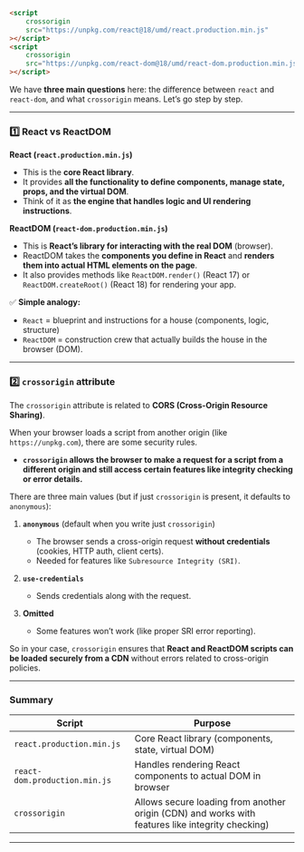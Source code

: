 
```html
<script
    crossorigin
    src="https://unpkg.com/react@18/umd/react.production.min.js"
></script>
<script
    crossorigin
    src="https://unpkg.com/react-dom@18/umd/react-dom.production.min.js"
></script>
```

We have **three main questions** here: the difference between `react` and `react-dom`, and what `crossorigin` means. Let’s go step by step.

---

### **1️⃣ React vs ReactDOM**

**React (`react.production.min.js`)**

* This is the **core React library**.
* It provides **all the functionality to define components, manage state, props, and the virtual DOM**.
* Think of it as **the engine that handles logic and UI rendering instructions**.

**ReactDOM (`react-dom.production.min.js`)**

* This is **React’s library for interacting with the real DOM** (browser).
* ReactDOM takes the **components you define in React** and **renders them into actual HTML elements on the page**.
* It also provides methods like `ReactDOM.render()` (React 17) or `ReactDOM.createRoot()` (React 18) for rendering your app.

✅ **Simple analogy:**

* `React` = blueprint and instructions for a house (components, logic, structure)
* `ReactDOM` = construction crew that actually builds the house in the browser (DOM).

---

### **2️⃣ `crossorigin` attribute**

The `crossorigin` attribute is related to **CORS (Cross-Origin Resource Sharing)**.

When your browser loads a script from another origin (like `https://unpkg.com`), there are some security rules.

* **`crossorigin` allows the browser to make a request for a script from a different origin and still access certain features like integrity checking or error details.**

There are three main values (but if just `crossorigin` is present, it defaults to `anonymous`):

1. **`anonymous`** (default when you write just `crossorigin`)

   * The browser sends a cross-origin request **without credentials** (cookies, HTTP auth, client certs).
   * Needed for features like `Subresource Integrity (SRI)`.

2. **`use-credentials`**

   * Sends credentials along with the request.

3. **Omitted**

   * Some features won’t work (like proper SRI error reporting).

So in your case, `crossorigin` ensures that **React and ReactDOM scripts can be loaded securely from a CDN** without errors related to cross-origin policies.

---

### **Summary**

| Script                        | Purpose                                                                                          |
| ----------------------------- | ------------------------------------------------------------------------------------------------ |
| `react.production.min.js`     | Core React library (components, state, virtual DOM)                                              |
| `react-dom.production.min.js` | Handles rendering React components to actual DOM in browser                                      |
| `crossorigin`                 | Allows secure loading from another origin (CDN) and works with features like integrity checking) |

---
